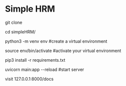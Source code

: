 # Simple HRM

git clone

cd simpleHRM/

python3 -m venv env   #create a virtual environment

source env/bin/activate  #activate your virtual environment

pip3 install -r requirements.txt

uvicorn main:app --reload     #start server

visit  127.0.0.1:8000/docs